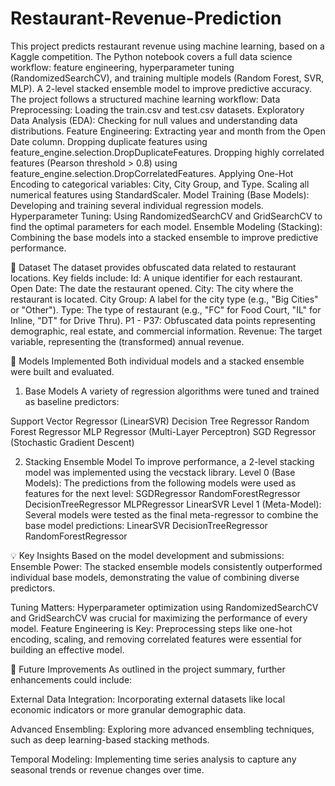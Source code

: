 # Restaurant-Revenue-Prediction
This project predicts restaurant revenue using machine learning, based on a Kaggle competition. The Python notebook covers a full data science workflow: feature engineering, hyperparameter tuning (RandomizedSearchCV), and training multiple models (Random Forest, SVR, MLP). A 2-level stacked ensemble model to improve predictive accuracy.
The project follows a structured machine learning workflow:
Data Preprocessing: Loading the train.csv and test.csv datasets.
Exploratory Data Analysis (EDA): Checking for null values and understanding data distributions.
Feature Engineering:
Extracting year and month from the Open Date column.
Dropping duplicate features using feature_engine.selection.DropDuplicateFeatures.
Dropping highly correlated features (Pearson threshold > 0.8) using feature_engine.selection.DropCorrelatedFeatures.
Applying One-Hot Encoding to categorical variables: City, City Group, and Type.
Scaling all numerical features using StandardScaler.
Model Training (Base Models): Developing and training several individual regression models.
Hyperparameter Tuning: Using RandomizedSearchCV and GridSearchCV  to find the optimal parameters for each model.
Ensemble Modeling (Stacking):  Combining the base models into a stacked ensemble to improve predictive performance.

💾 Dataset
The dataset provides obfuscated data related to restaurant locations. Key fields include:
Id: A unique identifier for each restaurant.
Open Date: The date the restaurant opened.
City: The city where the restaurant is located.
City Group: A label for the city type (e.g., "Big Cities" or "Other").
Type: The type of restaurant (e.g., "FC" for Food Court, "IL" for Inline, "DT" for Drive Thru).
P1 - P37: Obfuscated data points representing demographic, real estate, and commercial information.
Revenue: The target variable, representing the (transformed) annual revenue.

🤖 Models Implemented
Both individual models and a stacked ensemble were built and evaluated.
1. Base Models
A variety of regression algorithms were tuned and trained as baseline predictors:

Support Vector Regressor (LinearSVR) 
Decision Tree Regressor 
Random Forest Regressor 
MLP Regressor (Multi-Layer Perceptron)
SGD Regressor (Stochastic Gradient Descent)

2. Stacking Ensemble Model
To improve performance, a 2-level stacking model was implemented using the vecstack library.
Level 0 (Base Models): The predictions from the following models were used as features for the next level:
SGDRegressor
RandomForestRegressor 
DecisionTreeRegressor
MLPRegressor
LinearSVR 
Level 1 (Meta-Model): Several models were tested as the final meta-regressor to combine the base model predictions:
LinearSVR 
DecisionTreeRegressor 
RandomForestRegressor 

💡 Key Insights
Based on the model development and submissions:
Ensemble Power: The stacked ensemble models consistently outperformed individual base models, demonstrating the value of combining diverse predictors.

Tuning Matters: Hyperparameter optimization using RandomizedSearchCV and GridSearchCV was crucial for maximizing the performance of every model.
Feature Engineering is Key: Preprocessing steps like one-hot encoding, scaling, and removing correlated features were essential for building an effective model.

🚀 Future Improvements
As outlined in the project summary, further enhancements could include:

External Data Integration: Incorporating external datasets like local economic indicators or more granular demographic data.

Advanced Ensembling: Exploring more advanced ensembling techniques, such as deep learning-based stacking methods.

Temporal Modeling: Implementing time series analysis to capture any seasonal trends or revenue changes over time.
